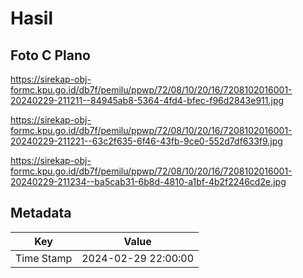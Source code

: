 # Hasil

## Foto C Plano

https://sirekap-obj-formc.kpu.go.id/db7f/pemilu/ppwp/72/08/10/20/16/7208102016001-20240229-211211--84945ab8-5364-4fd4-bfec-f96d2843e911.jpg

https://sirekap-obj-formc.kpu.go.id/db7f/pemilu/ppwp/72/08/10/20/16/7208102016001-20240229-211221--63c2f635-6f46-43fb-9ce0-552d7df633f9.jpg

https://sirekap-obj-formc.kpu.go.id/db7f/pemilu/ppwp/72/08/10/20/16/7208102016001-20240229-211234--ba5cab31-6b8d-4810-a1bf-4b2f2246cd2e.jpg


## Metadata

| Key        | Value               |
| ---------- | ------------------- |
| Time Stamp | 2024-02-29 22:00:00 |



